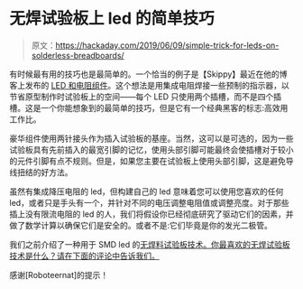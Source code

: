 # 无焊试验板上 led 的简单技巧

> 原文：<https://hackaday.com/2019/06/09/simple-trick-for-leds-on-solderless-breadboards/>

有时候最有用的技巧也是最简单的。一个恰当的例子是【Skippy】最近在他的博客上发布的 [LED 和电阻组件](https://skippy.org.uk/leds-for-use-with-solderless-breadboard/)。这个想法是用集成电阻焊接一些预制的指示器，以节省原型制作时试验板上的空间——每个 LED 只使用两个插槽，而不是四个插槽。这是一个你能想象到的最简单的技巧，但是它有一个经典黑客的标志:高效用工作比。

豪华组件使用两针接头作为插入试验板的基座。当然，这可以是可选的，因为一些试验板具有先前插入的最宽引脚的记忆，使用头部引脚可能最终会使插槽对于较小的元件引脚有点不规则。但是，如果您主要在试验板上使用头部引脚，这是避免导线扭结的好方法。

虽然有集成降压电阻的 led，但构建自己的 led 意味着您可以使用您喜欢的任何 led，或者只是手头有一个，并针对不同的电压调整电阻值或调整亮度。对于那些插上没有限流电阻的 led 的人，我们将假设你已经彻底研究了驱动它们的因素，并做了数学计算以确保它们是安全的。或者不是:它们毕竟是你的发光二极管。

我们之前介绍了一种用于 SMD led 的[无焊料试验板技术。你最喜欢的无焊试验板技术是什么？请在下面的评论中告诉我们。](https://hackaday.com/2017/07/12/no-solder-breadboarding-for-smd-leds/)

感谢[Roboteernat]的提示！